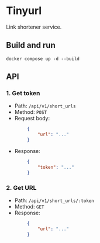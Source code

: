 # Tinyurl

Link shortener service.

## Build and run

```
docker compose up -d --build
```

## API

### 1. Get token

+ Path: `/api/v1/short_urls`
+ Method: `POST`
+ Request body:
```json
        {
            "url": "..."
        }
```
+ Response:
```json
        {
            "token": "..."
        }
```

### 2. Get URL

+ Path: `/api/v1/short_urls/:token`
+ Method: `GET`
+ Response:
```json
        {
            "url": "..."
        }
```



